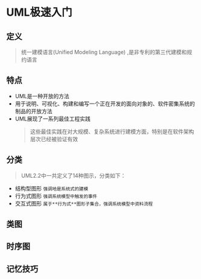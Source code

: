 # UML极速入门

## 定义

> 统一建模语言(Unified Modeling Language) ,是非专利的第三代建模和规约语言

## 特点

+ UML是一种开放的方法
+ 用于说明、可视化、构建和编写一个正在开发的面向对象的、软件密集系统的制品的开放方法
+ UML展现了一系列最佳工程实践
  > 这些最佳实践在对大规模、复杂系统进行建模方面，特别是在软件架构层次已经被验证有效

## 分类
> UML2.2中一共定义了14种图示，分类如下：

+ 结构型图形 `强调地是系统式的建模`
+ 行为式图形 `强调系统模型中触发的事件`
+ 交互式图形 `属于**行为式**图形子集合，强调系统模型中资料流程`

## 类图

## 时序图

## 记忆技巧
